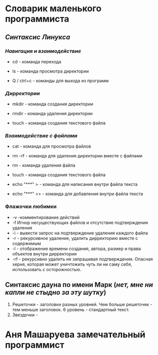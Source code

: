# Словарик маленького программиста 
## ***Синтаксис Линукса***
### *Навигация и взаимодействие*
* cd - команда перехода 

* ls - команда просмотра директории 

* Q / ctrl+c - команды для выхода из программ
### *Дирректории* 

* mkdir - команда создания директории

* rmdir - команда удаления директории

* touch - команда создания текстового файла


### *Взаимодействие с файлами* 
* cat - команда для просмотра файлов

* rm -rf - команда для удаления директории вместе с файлами

* rm - команда удаления файла

* touch - команда создания текстового файла

* echo "***" > - команда для написания внутри файла текста

* echo "***" >> - команда для добавления внутри файла текста


### Флажочки любимки
* -v -комментирование действий
* -f  Игнор несуществующих файлов и отсутствие подтверждения удаления
* -i - вывести запрос на подтверждение удаления каждого файла
* -r - рекурсивное удаление, удалить дирректорию вместе с содержимым
* -l - отображение времени создания, автора, размер и права объектов внутри дирректории
* -rf - рекурсивно удалить не запрашивая подтверждения. Опасная херня, которая может уничтожить чуть ли ни саму себя, использовать с осторожностью. 
## **Синтаксис дауна по имени Марк (*нет, мне ни капли не стыдно за эту шутку*)**
1. Решеточки - заголовки разных уровней. Чем больше решеточек - тем меньше заголовок. 6 уровень - стандартный текст.
2. Звездочки - 

 # Аня Машаруева замечательный программист 
